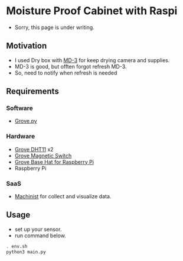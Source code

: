 # Moisture Proof Cabinet with Raspi
- Sorry, this page is under writing.

## Motivation
- I used Dry box with [MD-3](http://www.toyoliving.co.jp/products-info-other/MD-3-1.html) for keep drying camera and supplies.
- MD-3 is good, but offten forgot refresh MD-3.
- So, need to notify when refresh is needed

## Requirements
### Software
- [Grove.py](https://github.com/Seeed-Studio/grove.py)

### Hardware
- [Grove DHT11](https://wiki.seeedstudio.com/Grove-TemperatureAndHumidity_Sensor/) x2
- [Grove Magnetic Switch](https://wiki.seeedstudio.com/Grove-Magnetic_Switch/)
- [Grove Base Hat for Raspberry Pi](https://www.seeedstudio.com/Grove-Base-Hat-for-Raspberry-Pi.html)
- Raspberry Pi

### SaaS
- [Machinist](https://app.machinist.iij.jp/) for collect and visualize data.

## Usage
- set up your sensor.
- run command below.

```bash
. env.sh
python3 main.py
```
